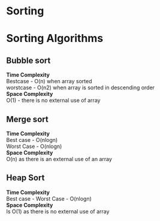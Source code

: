 # Sorting

# Sorting Algorithms

## Bubble sort
**Time Complexity**  
Bestcase - O(n) when array sorted  
worstcase - O(n2) when array is sorted in descending order  
**Space Complexity**  
O(1) - there is no external use of array

## Merge sort
**Time Complexity**  
Best case - O(nlogn)  
Worst Case - O(nlogn)  
**Space Complexity**  
O(n) as there is an external use of an array

## Heap Sort
**Time Complexity**  
Best case - Worst Case - O(nlogn)  
**Space Complexity**  
Is O(1) as there is no external use of array
